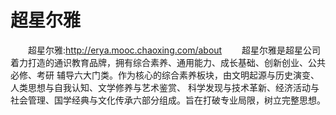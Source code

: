 # 超星尔雅
&emsp;&emsp;超星尔雅:http://erya.mooc.chaoxing.com/about
&emsp;&emsp;超星尔雅是超星公司着力打造的通识教育品牌，拥有综合素养、通用能力、成长基础、创新创业、公共必修、考研 辅导六大门类。作为核心的综合素养板块，由文明起源与历史演变、人类思想与自我认知、文学修养与艺术鉴赏、 科学发现与技术革新、经济活动与社会管理、国学经典与文化传承六部分组成。旨在打破专业局限，树立完整思想。 
